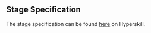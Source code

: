 ## Stage Specification

The stage specification can be found [here](https://hyperskill.org/projects/173/stages/893/implement) on Hyperskill.